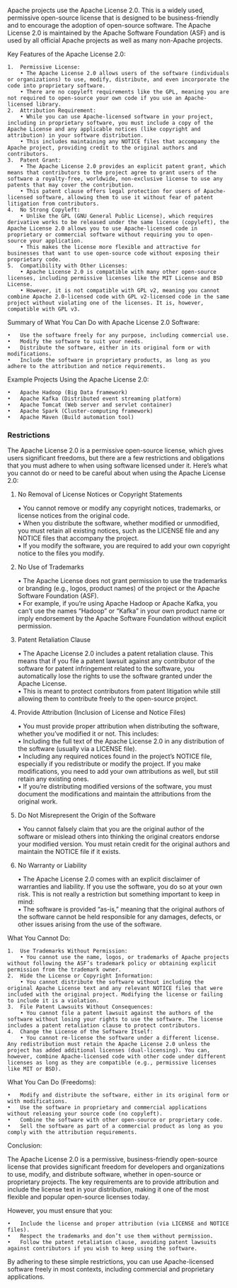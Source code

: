 Apache projects use the Apache License 2.0. This is a widely used, permissive open-source license that is designed to be business-friendly and to encourage the adoption of open-source software. The Apache License 2.0 is maintained by the Apache Software Foundation (ASF) and is used by all official Apache projects as well as many non-Apache projects.

Key Features of the Apache License 2.0:

	1.	Permissive License:
		• The Apache License 2.0 allows users of the software (individuals or organizations) to use, modify, distribute, and even incorporate the code into proprietary software.
		• There are no copyleft requirements like the GPL, meaning you are not required to open-source your own code if you use an Apache-licensed library.
	2.	Attribution Requirement:
		• While you can use Apache-licensed software in your project, including in proprietary software, you must include a copy of the Apache License and any applicable notices (like copyright and attribution) in your software distribution.
		• This includes maintaining any NOTICE files that accompany the Apache project, providing credit to the original authors and contributors.
	3.	Patent Grant:
		• The Apache License 2.0 provides an explicit patent grant, which means that contributors to the project agree to grant users of the software a royalty-free, worldwide, non-exclusive license to use any patents that may cover the contribution.
		• This patent clause offers legal protection for users of Apache-licensed software, allowing them to use it without fear of patent litigation from contributors.
	4.	No Strong Copyleft:
		• Unlike the GPL (GNU General Public License), which requires derivative works to be released under the same license (copyleft), the Apache License 2.0 allows you to use Apache-licensed code in proprietary or commercial software without requiring you to open-source your application.
		• This makes the license more flexible and attractive for businesses that want to use open-source code without exposing their proprietary code.
	5.	Compatibility with Other Licenses:
		• Apache License 2.0 is compatible with many other open-source licenses, including permissive licenses like the MIT License and BSD License.
		• However, it is not compatible with GPL v2, meaning you cannot combine Apache 2.0-licensed code with GPL v2-licensed code in the same project without violating one of the licenses. It is, however, compatible with GPL v3.

Summary of What You Can Do with Apache License 2.0 Software:

	•	Use the software freely for any purpose, including commercial use.
	•	Modify the software to suit your needs.
	•	Distribute the software, either in its original form or with modifications.
	•	Include the software in proprietary products, as long as you adhere to the attribution and notice requirements.

Example Projects Using the Apache License 2.0:

	•	Apache Hadoop (Big Data framework)
	•	Apache Kafka (Distributed event streaming platform)
	•	Apache Tomcat (Web server and servlet container)
	•	Apache Spark (Cluster-computing framework)
	•	Apache Maven (Build automation tool)


### Restrictions
The Apache License 2.0 is a permissive open-source license, which gives users significant freedoms, but there are a few restrictions and obligations that you must adhere to when using software licensed under it. Here’s what you cannot do or need to be careful about when using the Apache License 2.0:

1. No Removal of License Notices or Copyright Statements

	•	You cannot remove or modify any copyright notices, trademarks, or license notices from the original code.  
	•	When you distribute the software, whether modified or unmodified, you must retain all existing notices, such as the LICENSE file and any NOTICE files that accompany the project.  
	•	If you modify the software, you are required to add your own copyright notice to the files you modify.  

2. No Use of Trademarks

	•	The Apache License does not grant permission to use the trademarks or branding (e.g., logos, product names) of the project or the Apache Software Foundation (ASF).  
	•	For example, if you’re using Apache Hadoop or Apache Kafka, you can’t use the names “Hadoop” or “Kafka” in your own product name or imply endorsement by the Apache Software Foundation without explicit permission.  

3. Patent Retaliation Clause

	•	The Apache License 2.0 includes a patent retaliation clause. This means that if you file a patent lawsuit against any contributor of the software for patent infringement related to the software, you automatically lose the rights to use the software granted under the Apache License.  
	•	This is meant to protect contributors from patent litigation while still allowing them to contribute freely to the open-source project.  

4. Provide Attribution (Inclusion of License and Notice Files)

	•	You must provide proper attribution when distributing the software, whether you’ve modified it or not. This includes:  
	•	Including the full text of the Apache License 2.0 in any distribution of the software (usually via a LICENSE file).  
	•	Including any required notices found in the project’s NOTICE file, especially if you redistribute or modify the project. If you make modifications, you need to add your own attributions as well, but still retain any existing ones.  
	•	If you’re distributing modified versions of the software, you must document the modifications and maintain the attributions from the original work.  

5. Do Not Misrepresent the Origin of the Software

	•	You cannot falsely claim that you are the original author of the software or mislead others into thinking the original creators endorse your modified version. You must retain credit for the original authors and maintain the NOTICE file if it exists.  

6. No Warranty or Liability

	•	The Apache License 2.0 comes with an explicit disclaimer of warranties and liability. If you use the software, you do so at your own risk. This is not really a restriction but something important to keep in mind:  
	•	The software is provided “as-is,” meaning that the original authors of the software cannot be held responsible for any damages, defects, or other issues arising from the use of the software.  

What You Cannot Do:

	1.	Use Trademarks Without Permission:
		• You cannot use the name, logos, or trademarks of Apache projects without following the ASF’s trademark policy or obtaining explicit permission from the trademark owner.
	2.	Hide the License or Copyright Information:
		• You cannot distribute the software without including the original Apache License text and any relevant NOTICE files that were included with the original project. Modifying the license or failing to include it is a violation.
	3.	File Patent Lawsuits Without Consequences:
		• You cannot file a patent lawsuit against the authors of the software without losing your rights to use the software. The license includes a patent retaliation clause to protect contributors.
	4.	Change the License of the Software Itself:
		• You cannot re-license the software under a different license. Any redistribution must retain the Apache License 2.0 unless the project has added additional licenses (dual-licensing). You can, however, combine Apache-licensed code with other code under different licenses as long as they are compatible (e.g., permissive licenses like MIT or BSD).

What You Can Do (Freedoms):

	•	Modify and distribute the software, either in its original form or with modifications.
	•	Use the software in proprietary and commercial applications without releasing your source code (no copyleft).
	•	Combine the software with other open-source or proprietary code.
	•	Sell the software as part of a commercial product as long as you comply with the attribution requirements.

Conclusion:

The Apache License 2.0 is a permissive, business-friendly open-source license that provides significant freedom for developers and organizations to use, modify, and distribute software, whether in open-source or proprietary projects. The key requirements are to provide attribution and include the license text in your distribution, making it one of the most flexible and popular open-source licenses today.


However, you must ensure that you:

	•	Include the license and proper attribution (via LICENSE and NOTICE files).
	•	Respect the trademarks and don’t use them without permission.
	•	Follow the patent retaliation clause, avoiding patent lawsuits against contributors if you wish to keep using the software.

By adhering to these simple restrictions, you can use Apache-licensed software freely in most contexts, including commercial and proprietary applications.





